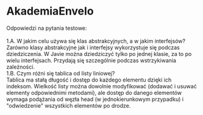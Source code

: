 # AkademiaEnvelo

Odpowiedzi na pytania testowe:<br>
<br>
1.A. W jakim celu używa się klas abstrakcyjnych, a w jakim interfejsów?<br>
Zarówno klasy abstrakcyjne jak i interfejsy wykorzystuje się podczas dziedziczenia. W Javie można dziedziczyć tylko po jednej klasie, za to po wielu interfejsach. Przydają się szczególnie podczas wstrzykiwania zależności.
<br>
1.B. Czym różni się tablica od listy liniowej?<br>
Tablica ma stałą długość i dostęp do każdego elementu dzięki ich indeksom. Wielkość listy można dowolnie modyfikować (dodawać i usuwać elementy odpowiednimi metodami), ale dostęp do danego elementów wymaga podążania od węzła head (w jednokierunkowym przypadku) i "odwiedzenie" wszystkich elementów po drodze.
